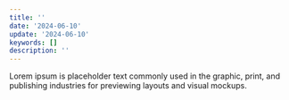 ```yaml
---
title: ''
date: '2024-06-10'
update: '2024-06-10'
keywords: []
description: ''
---
```


Lorem ipsum is placeholder text commonly used in the graphic, print, and publishing industries for previewing
layouts and visual mockups.
